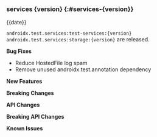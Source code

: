 ### services {version} {:#services-{version}}

{{date}}

`androidx.test.services:test-services:{version}` `androidx.test.services:storage:{version}` are released.

**Bug Fixes**

* Reduce HostedFile log spam
* Remove unused androidx.test.annotation dependency

**New Features**

**Breaking Changes**

**API Changes**

**Breaking API Changes**

**Known Issues**
